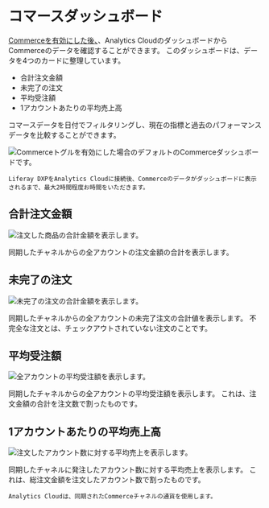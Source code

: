 # コマースダッシュボード

[Commerceを有効にした後、](../getting-started/connecting-liferay-dxp-to-analytics-cloud.md)、Analytics CloudのダッシュボードからCommerceのデータを確認することができます。 このダッシュボードは、データを4つのカードに整理しています。

* 合計注文金額
* 未完了の注文
* 平均受注額
* 1アカウントあたりの平均売上高

コマースデータを日付でフィルタリングし、現在の指標と過去のパフォーマンスデータを比較することができます。

![Commerceトグルを有効にした場合のデフォルトのCommerceダッシュボードです。](./commerce-dashboard/images/01.png)

```{note}
Liferay DXPをAnalytics Cloudに接続後、Commerceのデータがダッシュボードに表示されるまで、最大2時間程度お時間をいただきます。
```

## 合計注文金額

![注文した商品の合計金額を表示します。](./commerce-dashboard/images/02.png)

同期したチャネルからの全アカウントの注文金額の合計を表示します。

## 未完了の注文

![未完了の注文の合計金額を表示します。](./commerce-dashboard/images/03.png)

同期したチャネルからの全アカウントの未完了注文の合計値を表示します。 不完全な注文とは、チェックアウトされていない注文のことです。

## 平均受注額

![全アカウントの平均受注額を表示します。](./commerce-dashboard/images/04.png)

同期したチャネルからの全アカウントの平均受注額を表示します。 これは、注文金額の合計を注文数で割ったものです。

## 1アカウントあたりの平均売上高

![注文したアカウント数に対する平均売上を表示します。](./commerce-dashboard/images/05.png)

同期したチャネルに発注したアカウント数に対する平均売上を表示します。 これは、総注文金額を注文したアカウント数で割ったものです。

```{note}
Analytics Cloudは、同期されたCommerceチャネルの通貨を使用します。
```
